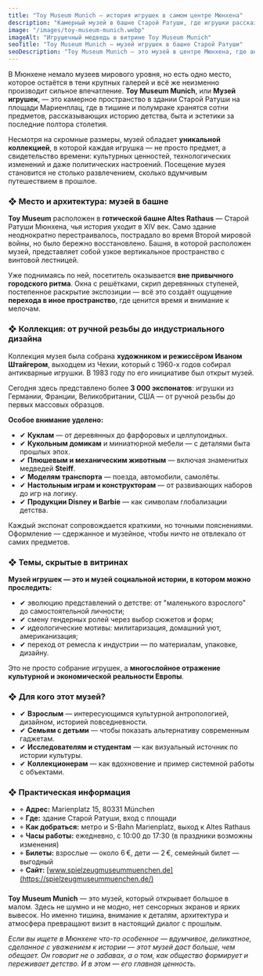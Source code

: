 ```yaml
---
title: "Toy Museum Munich — история игрушек в самом центре Мюнхена"
description: "Камерный музей в башне Старой Ратуши, где игрушки рассказывают историю Европы: от кукольных домов до плюшевых мишек Steiff и первых Барби."
image: "/images/toy-museum-munich.webp"
imageAlt: "Игрушечный медведь в витрине Toy Museum Munich"
seoTitle: "Toy Museum Munich — музей игрушек в башне Старой Ратуши"
seoDescription: "Toy Museum Munich — это музей в центре Мюнхена, где антикварные игрушки становятся проводниками в прошлое: куклы, механизмы, миниатюры, история детства и дизайна."
---
```


В Мюнхене немало музеев мирового уровня, но есть одно место, которое остаётся в тени крупных галерей и всё же неизменно производит сильное впечатление. **Toy Museum Munich**, или **Музей игрушек**, — это камерное пространство в здании Старой Ратуши на площади Мариенплац, где в тишине и полумраке хранятся сотни предметов, рассказывающих историю детства, быта и эстетики за последние полтора столетия.

Несмотря на скромные размеры, музей обладает **уникальной коллекцией**, в которой каждая игрушка — не просто предмет, а свидетельство времени: культурных ценностей, технологических изменений и даже политических настроений. Посещение музея становится не столько развлечением, сколько вдумчивым путешествием в прошлое.

### ❖ Место и архитектура: музей в башне

**Toy Museum** расположен в **готической башне Altes Rathaus** — Старой Ратуши Мюнхена, чья история уходит в XIV век. Само здание неоднократно перестраивалось, пострадало во время Второй мировой войны, но было бережно восстановлено. Башня, в которой расположен музей, представляет собой узкое вертикальное пространство с винтовой лестницей.

Уже поднимаясь по ней, посетитель оказывается **вне привычного городского ритма**. Окна с решётками, скрип деревянных ступеней, постепенное раскрытие экспозиции — всё это создаёт ощущение **перехода в иное пространство**, где ценится время и внимание к мелочам.

### ❖ Коллекция: от ручной резьбы до индустриального дизайна

Коллекция музея была собрана **художником и режиссёром Иваном Штайгером**, выходцем из Чехии, который с 1960-х годов собирал антикварные игрушки. В 1983 году по его инициативе был открыт музей.

Сегодня здесь представлено более **3 000 экспонатов**: игрушки из Германии, Франции, Великобритании, США — от ручной резьбы до первых массовых образцов.

**Особое внимание уделено:**

- ✔ **Куклам** — от деревянных до фарфоровых и целлулоидных.  
- ✔ **Кукольным домикам** и миниатюрной мебели — с деталями быта прошлых эпох.  
- ✔ **Плюшевым и механическим животным** — включая знаменитых медведей **Steiff**.  
- ✔ **Моделям транспорта** — поезда, автомобили, самолёты.  
- ✔ **Настольным играм и конструкторам** — от развивающих наборов до игр на логику.  
- ✔ **Продукции Disney и Barbie** — как символам глобализации детства.  

Каждый экспонат сопровождается краткими, но точными пояснениями. Оформление — сдержанное и музейное, чтобы ничто не отвлекало от самих предметов.

### ❖ Темы, скрытые в витринах

**Музей игрушек — это и музей социальной истории, в котором можно проследить:**

- ✔ эволюцию представлений о детстве: от "маленького взрослого" до самостоятельной личности;  
- ✔ смену гендерных ролей через выбор сюжетов и форм;  
- ✔ идеологические мотивы: милитаризация, домашний уют, американизация;  
- ✔ переход от ремесла к индустрии — по материалам, упаковке, дизайну.  

Это не просто собрание игрушек, а **многослойное отражение культурной и экономической реальности Европы**.

### ❖ Для кого этот музей?

- ✔ **Взрослым** — интересующимся культурной антропологией, дизайном, историей повседневности.  
- ✔ **Семьям с детьми** — чтобы показать альтернативу современным гаджетам.  
- ✔ **Исследователям и студентам** — как визуальный источник по истории культуры.  
- ✔ **Коллекционерам** — как вдохновение и пример системной работы с объектами.  

### ❖ Практическая информация

- ⌖ **Адрес:** Marienplatz 15, 80331 München  
- ⌖ **Где:** здание Старой Ратуши, вход с площади  
- ⌖ **Как добраться:** метро и S-Bahn Marienplatz, выход к Altes Rathaus  
- ⌖ **Часы работы:** ежедневно, с 10:00 до 17:30 (в праздники возможны изменения)  
- ⌖ **Билеты:** взрослые — около 6 €, дети — 2 €, семейный билет — выгодный  
- ⌖ **Сайт:** [www.spielzeugmuseummuenchen.de](https://spielzeugmuseummuenchen.de/)  

###

**Toy Museum Munich** — это музей, который открывает большое в малом. Здесь не шумно и не модно, нет сенсорных экранов и ярких вывесок. Но именно тишина, внимание к деталям, архитектура и атмосфера превращают визит в настоящий диалог с прошлым.

_Если вы ищете в Мюнхене что-то особенное — вдумчивое, деликатное, сделанное с уважением к истории — этот музей даст больше, чем обещает. Он говорит не о забавах, а о том, как общество формирует и переживает детство. И в этом — его главная ценность._
